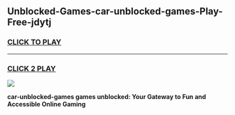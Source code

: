
## Unblocked-Games-car-unblocked-games-Play-Free-jdytj
<h3>
<a href="https://premium76.site?title=car-unblocked-games&ref=09A">CLICK TO PLAY</a></h3>
<hr>

<h3>
<a href="https://premium76.site?title=car-unblocked-games&ref=09A">CLICK 2 PLAY</a>
  
</h3>

<a href="https://premium76.site?title=car-unblocked-games&ref=09A"><img src="https://clearcache.store/games.png"></a>


**car-unblocked-games games unblocked: Your Gateway to Fun and Accessible Online Gaming**
